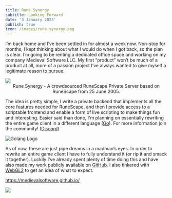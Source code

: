 ```yaml
---
title: Rune Synergy
subtitle: Looking Forward
date: '3 January 2023'
publish: true
icon: /images/rune-synergy.png
---
```

<script>
import Image from '$lib/components/Image.svelte';
</script>

I’m back home and I’ve been settled in for almost a week now. Non-stop for
months, I kept thinking about what I would do when I got back, so the plan
is clear. I’m going to be renting a dedicated office space and working on my
company Medieval Software LLC. My first “product” won’t be much of a product at
all, more of a passion project I’ve always wanted to give myself a legitimate
reason to pursue.

<Image src="/posts/looking-forward/runesynergy.png"/>

<center>Rune Synergy - A crowdsourced RuneScape Private Server based on RuneScape from
25 June 2005.</center>

The idea is pretty simple, I write a private backend that implements all the
core features needed for RuneScape, and then I provide access to a scriptable
frontend and enable a form of live scripting to make things fun and interesting.
Easier said than done, I'm planning on essentially rewriting the entire game
client in a different language ([Go](https://go.dev)). For more information join the community!
([Discord](https://discord.gg/yQKWq2sfb7))

<img src="/posts/looking-forward/golang.svg" class="contain h-10" alt="Golang Logo" />

As of now, these are just pipe dreams in a madman’s eyes. In order to rewrite
an entire game client I have to fully understand it (or rip it and smack it
together). Luckily I’ve already spent plenty of time doing this and have also
made my work publicly available on [GitHub](https://github.com/thedaneeffect/RuneScape-317).
I also tinkered with [WebGL2](https://webgl2fundamentals.org/) to get an idea of what to expect.

https://medievalsoftware.github.io/

<Image src="/posts/looking-forward/demo.png"/>
